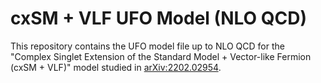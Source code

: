 # cxSM + VLF UFO Model (NLO QCD)

This repository contains the UFO model file up to NLO QCD for the "Complex Singlet Extension of the Standard Model + Vector-like Fermion (cxSM + VLF)" model studied in [arXiv:2202.02954](https://inspirehep.net/literature/2029236).
